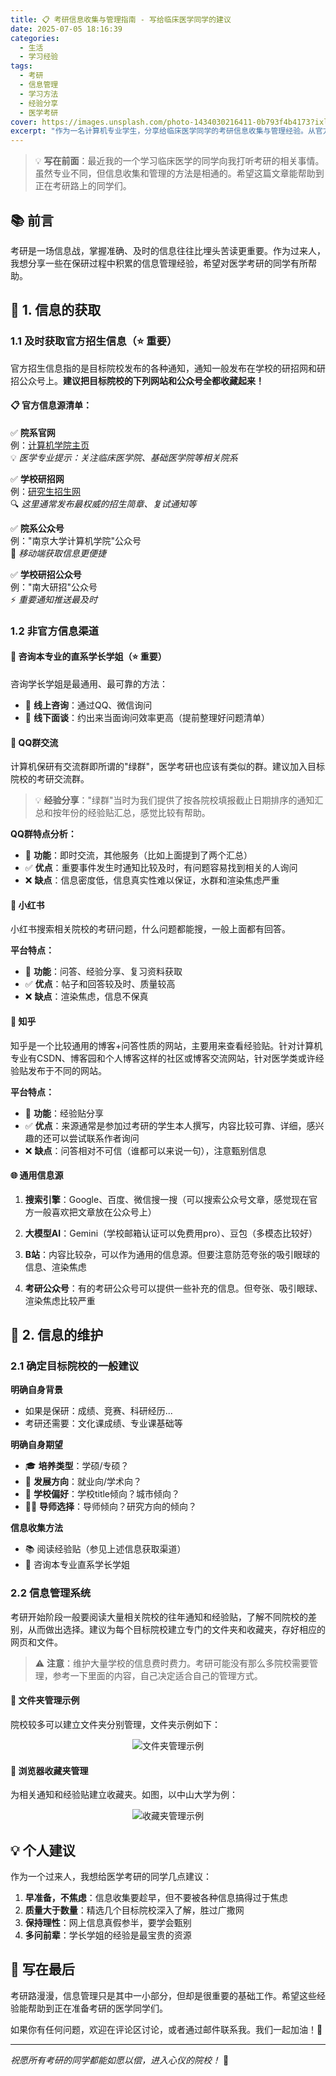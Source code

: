 ```yaml
---
title: 📋 考研信息收集与管理指南 - 写给临床医学同学的建议
date: 2025-07-05 18:16:39
categories: 
  - 生活
  - 学习经验
tags:
  - 考研
  - 信息管理
  - 学习方法
  - 经验分享
  - 医学考研
cover: https://images.unsplash.com/photo-1434030216411-0b793f4b4173?ixlib=rb-4.0.3&ixid=M3wxMjA3fDB8MHxwaG90by1wYWdlfHx8fGVufDB8fHx8fA%3D%3D&auto=format&fit=crop&w=2070&q=80
excerpt: "作为一名计算机专业学生，分享给临床医学同学的考研信息收集与管理经验。从官方信息获取到非官方渠道利用，再到信息的系统化管理，希望能为考研路上的同学提供帮助。"
---
```


> 💡 **写在前面**：最近我的一个学习临床医学的同学向我打听考研的相关事情。虽然专业不同，但信息收集和管理的方法是相通的。希望这篇文章能帮助到正在考研路上的同学们。

## 📚 前言

考研是一场信息战，掌握准确、及时的信息往往比埋头苦读更重要。作为过来人，我想分享一些在保研过程中积累的信息管理经验，希望对医学考研的同学有所帮助。

## 🎯 1. 信息的获取

### 1.1 及时获取官方招生信息（⭐ 重要）

官方招生信息指的是目标院校发布的各种通知，通知一般发布在学校的研招网和研招公众号上。**建议把目标院校的下列网站和公众号全都收藏起来！**

#### 📋 官方信息源清单：

✅ **院系官网**  
例：[计算机学院主页](https://cs.nju.edu.cn/mainm.htm)  
💡 *医学专业提示：关注临床医学院、基础医学院等相关院系*

✅ **学校研招网**  
例：[研究生招生网](https://yzb.nju.edu.cn/mainm.htm)  
🔍 *这里通常发布最权威的招生简章、复试通知等*

✅ **院系公众号**  
例："南京大学计算机学院"公众号  
📱 *移动端获取信息更便捷*

✅ **学校研招公众号**  
例："南大研招"公众号  
⚡ *重要通知推送最及时*

### 1.2 非官方信息渠道

#### 👥 咨询本专业的直系学长学姐（⭐ 重要）

咨询学长学姐是最通用、最可靠的方法：

- 📱 **线上咨询**：通过QQ、微信询问
- 🤝 **线下面谈**：约出来当面询问效率更高（提前整理好问题清单）

#### 💬 QQ群交流

计算机保研有交流群即所谓的"绿群"，医学考研也应该有类似的群。建议加入目标院校的考研交流群。

> 💡 **经验分享**："绿群"当时为我们提供了按各院校填报截止日期排序的通知汇总和按年份的经验贴汇总，感觉比较有帮助。

**QQ群特点分析：**
- 🎯 **功能**：即时交流，其他服务（比如上面提到了两个汇总）
- ✅ **优点**：重要事件发生时通知比较及时，有问题容易找到相关的人询问
- ❌ **缺点**：信息密度低，信息真实性难以保证，水群和渲染焦虑严重

#### 📱 小红书

小红书搜索相关院校的考研问题，什么问题都能搜，一般上面都有回答。

**平台特点：**
- 🎯 **功能**：问答、经验分享、复习资料获取
- ✅ **优点**：帖子和回答较及时、质量较高
- ❌ **缺点**：渲染焦虑，信息不保真

#### 📖 知乎

知乎是一个比较通用的博客+问答性质的网站，主要用来查看经验贴。针对计算机专业有CSDN、博客园和个人博客这样的社区或博客交流网站，针对医学类或许经验贴发布于不同的网站。

**平台特点：**
- 🎯 **功能**：经验贴分享
- ✅ **优点**：来源通常是参加过考研的学生本人撰写，内容比较可靠、详细，感兴趣的还可以尝试联系作者询问
- ❌ **缺点**：问答相对不可信（谁都可以来说一句），注意甄别信息

#### 🌐 通用信息源

1. **搜索引擎**：Google、百度、微信搜一搜（可以搜索公众号文章，感觉现在官方一般喜欢把文章放在公众号上）

2. **大模型AI**：Gemini（学校邮箱认证可以免费用pro）、豆包（多模态比较好）

3. **B站**：内容比较杂，可以作为通用的信息源。但要注意防范夸张的吸引眼球的信息、渲染焦虑

4. **考研公众号**：有的考研公众号可以提供一些补充的信息。但夸张、吸引眼球、渲染焦虑比较严重

## 📁 2. 信息的维护

### 2.1 确定目标院校的一般建议

**明确自身背景**
- 如果是保研：成绩、竞赛、科研经历...
- 考研还需要：文化课成绩、专业课基础等

**明确自身期望**
- 🎓 **培养类型**：学硕/专硕？
- 🎯 **发展方向**：就业向/学术向？
- 🏫 **学校偏好**：学校title倾向？城市倾向？
- 👨‍🏫 **导师选择**：导师倾向？研究方向的倾向？

**信息收集方法**
- 📚 阅读经验贴（参见上述信息获取渠道）
- 👥 咨询本专业直系学长学姐

### 2.2 信息管理系统

考研开始阶段一般要阅读大量相关院校的往年通知和经验贴，了解不同院校的差别，从而做出选择。建议为每个目标院校建立专门的文件夹和收藏夹，存好相应的网页和文件。

> ⚠️ **注意**：维护大量学校的信息费时费力。考研可能没有那么多院校需要管理，参考一下里面的内容，自己决定适合自己的管理方式。

#### 📂 文件夹管理示例

院校较多可以建立文件夹分别管理，文件夹示例如下：

<div align="center">
<img src="/images/posts/kaoyan-guide/folder-structure.png" alt="文件夹管理示例" style="max-width: 100%; height: auto;" />
</div>

#### 🔖 浏览器收藏夹管理

为相关通知和经验贴建立收藏夹。如图，以中山大学为例：

<div align="center">
<img src="/images/posts/kaoyan-guide/bookmark-example.png" alt="收藏夹管理示例" style="max-width: 100%; height: auto;" />
</div>

## 💡 个人建议

作为一个过来人，我想给医学考研的同学几点建议：

1. **早准备，不焦虑**：信息收集要趁早，但不要被各种信息搞得过于焦虑
2. **质量大于数量**：精选几个目标院校深入了解，胜过广撒网
3. **保持理性**：网上信息真假参半，要学会甄别
4. **多问前辈**：学长学姐的经验是最宝贵的资源

## 🎯 写在最后

考研路漫漫，信息管理只是其中一小部分，但却是很重要的基础工作。希望这些经验能帮助到正在准备考研的医学同学们。

如果你有任何问题，欢迎在评论区讨论，或者通过邮件联系我。我们一起加油！💪

---

*祝愿所有考研的同学都能如愿以偿，进入心仪的院校！* 🌟
